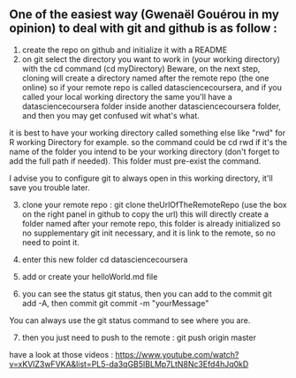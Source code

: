 ## One of the easiest way (Gwenaël Gouérou in my opinion) to deal with git and github is as follow :
1. create the repo on github and initialize it with a README
2. on git select the directory you want to work in (your working directory) with the cd command (cd myDirectory)
Beware, on the next step, cloning will create a directory named after the remote repo (the one online) so if your remote repo is called datasciencecoursera, and if you called your local working directory the same you'll have a datasciencecoursera folder inside another datasciencecoursera folder, and then you may get confused wit what's what.  

it is best to have your working directory called something else like "rwd" for R working Directory for example. so the command could be cd rwd if it's the name of the folder you intend to be your working directory (don't forget to add the full path if needed). This folder must pre-exist the command.

I advise you to configure git to always open in this working directory, it'll save you trouble later.

3. clone your remote repo : git clone theUrlOfTheRemoteRepo (use the box on the right panel in github to copy the url) this will directly create a folder named after your remote repo, this folder is already initialized so no supplementary git init necessary, and it is link to the remote, so no need to point it.

4. enter this new folder cd datasciencecoursera

5. add or create your helloWorld.md file

6. you can see the status git status, then you can add to the commit git add -A, then commit git commit -m "yourMessage"

You can always use the git status command to see where you are.

7. then you just need to push to the remote : git push origin master

have a look at those videos : https://www.youtube.com/watch?v=xKVlZ3wFVKA&list=PL5-da3qGB5IBLMp7LtN8Nc3Efd4hJq0kD
